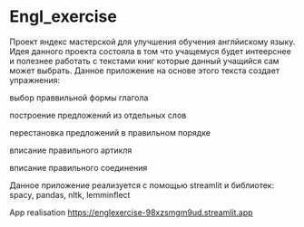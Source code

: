 # Engl_exercise
Проект яндекс мастерской для улучшения обучения англйискому языку. Идея данного проекта состояла в том что учащемуся будет интеерснее и полезнее работать с текстами книг которые данный учащийся сам может выбрать. Данное приложение на основе этого текста создает упражнения:

выбор праввильной формы глагола

построение предложений из отдельных слов

перестановка предложений в правильном порядке

вписание правильного артикля

вписание правильного соединения

Данное приложение реализуется с помощью streamlit и библиотек: spacy, pandas, nltk, lemminflect

App realisation
https://englexercise-98xzsmgm9ud.streamlit.app
